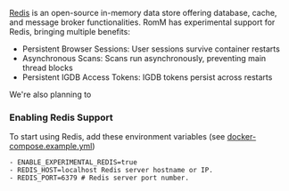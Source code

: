 [Redis](https://redis.io/docs/about/) is an open-source in-memory data store offering database, cache, and message broker functionalities. RomM has experimental support for Redis, bringing multiple benefits:

- Persistent Browser Sessions: User sessions survive container restarts
- Asynchronous Scans: Scans run asynchronously, preventing main thread blocks
- Persistent IGDB Access Tokens: IGDB tokens persist across restarts

We're also planning to 

### Enabling Redis Support

To start using Redis, add these environment variables (see [docker-compose.example.yml](https://github.com/zurdi15/romm/blob/master/examples/docker-compose.example.yml))

```
- ENABLE_EXPERIMENTAL_REDIS=true
- REDIS_HOST=localhost Redis server hostname or IP.
- REDIS_PORT=6379 # Redis server port number.
```